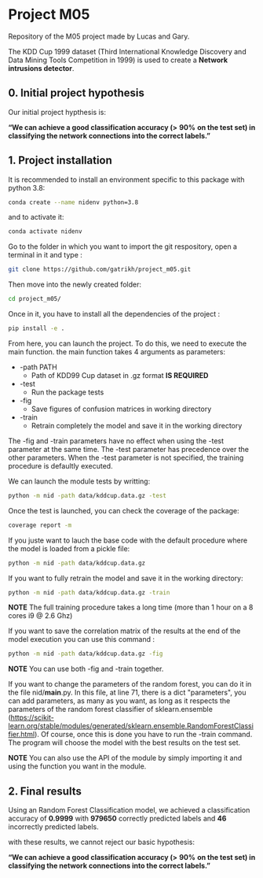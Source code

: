 # Project M05

Repository of the M05 project made by Lucas and Gary.

The KDD Cup 1999 dataset (Third International Knowledge Discovery and Data Mining Tools Competition in 1999) is used to create a **Network intrusions detector**. 

## 0. Initial project hypothesis

Our initial project hypthesis is: 

**“We can achieve a good classification accuracy (>** **90%** **on the test set) in classifying the network connections into the correct labels.”** 

## 1. Project installation

It is recommended to install an environment specific to this package with python 3.8:

```bash 
conda create --name nidenv python=3.8
```

and to activate it: 

```bash 
conda activate nidenv
```

Go to the folder in which you want to import the git respository, open a terminal in it and type : 

```bash
git clone https://github.com/gatrikh/project_m05.git
```

Then move into the newly created folder: 

```bash 
cd project_m05/
```

Once in it, you have to install all the dependencies of the project :

```bash
pip install -e .
```

From here, you can launch the project. To do this, we need to execute the main function. 
the main function takes 4 arguments as parameters: 

* -path PATH    
    * Path of KDD99 Cup dataset in .gz format **IS REQUIRED**
* -test         
    * Run the package tests
* -fig          
    * Save figures of confusion matrices in working directory
* -train        
    * Retrain completely the model and save it in the working directory

The -fig and -train parameters have no effect when using the -test parameter at the same time. The -test parameter has precedence over the other parameters. When the -test parameter is not specified, the training procedure is defaultly executed.

We can launch the module tests by writting:

```bash
python -m nid -path data/kddcup.data.gz -test
```

Once the test is launched, you can check the coverage of the package: 

```bash
coverage report -m
```

If you juste want to lauch the base code with the default procedure where the model is loaded from a pickle file:

```bash
python -m nid -path data/kddcup.data.gz
```

If you want to fully retrain the model and save it in the working directory:

```bash
python -m nid -path data/kddcup.data.gz -train
```

**NOTE**
The full training procedure takes a long time (more than 1 hour on a 8 cores i9 @ 2.6 Ghz)

If you want to save the correlation matrix of the results at the end of the model execution you can use this command :

```bash
python -m nid -path data/kddcup.data.gz -fig
```

**NOTE**
You can use both -fig and -train together. 

If you want to change the parameters of the random forest, you can do it in the file nid/__main__.py. In this file, at line 71, there is a dict "parameters", you can add parameters, as many as you want, 
as long as it respects the parameters of the random forest classifier of sklearn.ensemble 
(https://scikit-learn.org/stable/modules/generated/sklearn.ensemble.RandomForestClassifier.html).
Of course, once this is done you have to run the -train command. 
The program will choose the model with the best results on the test set.

**NOTE**
You can also use the API of the module by simply importing it and using the function you want in the module. 

## 2. Final results

Using an Random Forest Classification model, we achieved a classification accuracy of **0.9999** with **979650** correctly predicted labels and **46** incorrectly predicted labels. 

with these results, we cannot reject our basic hypothesis: 

**“We can achieve a good classification accuracy (>** **90%** **on the test set) in classifying the network connections into the correct labels.”** 

